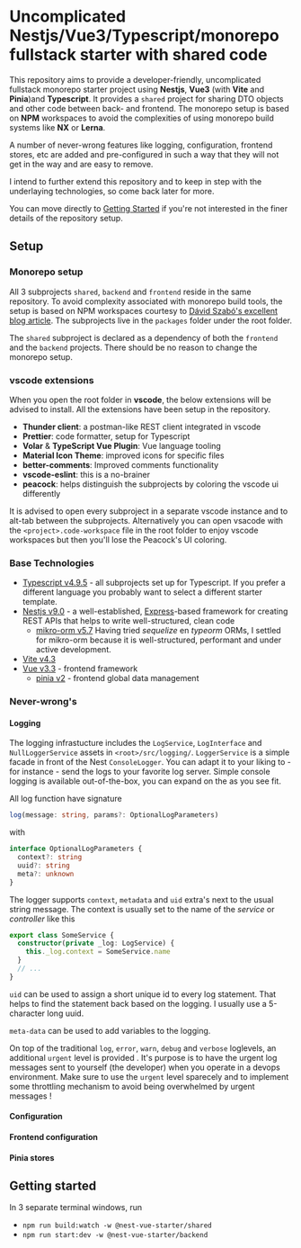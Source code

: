 # Uncomplicated Nestjs/Vue3/Typescript/monorepo fullstack starter with shared code
This repository aims to provide a developer-friendly, uncomplicated fullstack
monorepo starter project using **Nestjs**, **Vue3** (with **Vite**
and **Pinia**)and **Typescript**.  It provides a `shared` project for sharing DTO
objects and other code between back- and frontend.  The monorepo setup is based
on **NPM** workspaces to avoid the complexities of using monorepo build systems
like **NX** or **Lerna**.

A number of never-wrong features like logging, configuration, frontend stores, etc
are added and pre-configured in such a way that they will not get in the way
and are easy to remove.

I intend to further extend this repository and to keep in step with the underlaying
technologies, so come back later for more.

You can move directly to [Getting Started](#getting-started) if you're
not interested in the finer details of the repository setup.

## Setup
### Monorepo setup
All 3 subprojects `shared`, `backend` and `frontend` reside in the same repository.
To avoid complexity associated with monorepo build tools, the setup is based on NPM
workspaces courtesy to [Dávid Szabó's excellent blog article](https://daveiscoding.com/nodejs-typescript-monorepo-via-npm-workspaces).
The subprojects live in the `packages` folder under the root folder.  

The `shared` subproject is declared as a dependency of both the `frontend` and the
`backend` projects.  There should be no reason to change the monorepo setup.

### vscode extensions
When you open the root folder in **vscode**, the below extensions will be advised
to install.  All the extensions have been setup in the repository.
- **Thunder client**: a postman-like REST client integrated in vscode
- **Prettier**: code formatter, setup for Typescript
- **Volar** & **TypeScript Vue Plugin**: Vue language tooling
- **Material Icon Theme**: improved icons for specific files
- **better-comments**: Improved comments functionality
- **vscode-eslint**: this is a no-brainer
- **peacock**: helps distinguish the subprojects by coloring the vscode ui differently

It is advised to open every subproject in a separate vscode instance and to alt-tab
between the subprojects.  Alternatively you can open vsacode with the `<project>.code-workspace`
file in the root folder to enjoy vscode workspaces but then you'll lose the Peacock's
UI coloring.  

### Base Technologies
- [Typescript v4.9.5](https://www.typescriptlang.org/) - all subprojects set up
for Typescript.  If you prefer a different language you probably want to select a
different starter template.
- [Nestjs v9.0](https://nestjs.com/) - a well-established,
[Express](https://expressjs.com/)-based framework for creating REST APIs that
helps to write well-structured, clean code
  - [mikro-orm v5.7](https://mikro-orm.io/) Having tried *sequelize* en *typeorm* ORMs, I settled for mikro-orm because it is well-structured, performant and under active development.
- [Vite v4.3](https://vitejs.dev/)
- [Vue v3.3](https://blog.vuejs.org/posts/vue-3-3) - frontend framework
  - [pinia v2](https://pinia.vuejs.org/) - frontend global data management

### Never-wrong's
#### Logging
The logging infrastucture includes the `LogService`, `LogInterface` and
`NullLoggerService` assets in `<root>/src/logging/`.  `LoggerService` is a simple
facade in front of the Nest `ConsoleLogger`.  You can adapt it to your liking
to - for instance - send the logs to your favorite log server.
Simple console logging is available out-of-the-box, you can expand on the
as you see fit.

All log function have signature 
```ts
log(message: string, params?: OptionalLogParameters)
```
with 
```ts
interface OptionalLogParameters {
  context?: string
  uuid?: string
  meta?: unknown
}
```

The logger supports `context`, `metadata` and `uid` extra's next to the usual 
string message.  The context is usually set to the name of the *service* or
*controller* like this

```ts
export class SomeService {
  constructor(private _log: LogService) {
    this._log.context = SomeService.name
  }
  // ...
}
```

`uid` can be used to assign a short unique id to every log statement.  That helps
to find the statement back based on the logging.  I usually use a 5-character long uuid.

`meta-data` can be used to add variables to the logging.

On top of the traditional `log`, `error`, `warn`, `debug` and `verbose` loglevels, an
additional `urgent` level is provided .  It's purpose is to have the urgent log messages
sent to yourself (the developer) when you operate in a devops environment.  Make
sure to use the `urgent` level sparecely and to implement some throttling mechanism
to avoid being overwhelmed by urgent messages ! 

#### Configuration

#### Frontend configuration

#### Pinia stores

## Getting started
In 3 separate terminal windows, run
- `npm run build:watch -w @nest-vue-starter/shared`
- `npm run start:dev -w @nest-vue-starter/backend`
